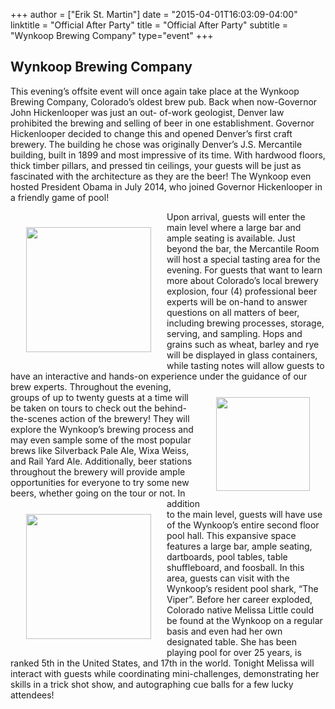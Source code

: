+++
author = ["Erik St. Martin"]
date = "2015-04-01T16:03:09-04:00"
linktitle = "Official After Party"
title = "Official After Party"
subtitle = "Wynkoop Brewing Company"
type="event"
+++

## Wynkoop Brewing Company

This evening’s offsite event will once again take place at the Wynkoop Brewing Company, Colorado’s oldest brew pub. Back when now-Governor John Hickenlooper was just an out- of-work geologist, Denver law
prohibited the brewing and selling of beer in one establishment. Governor Hickenlooper decided to change this and opened Denver’s first craft brewery. The building he chose was originally Denver’s J.S. Mercantile building, built in 1899 and most impressive of its time. With hardwood floors, thick
timber pillars, and pressed tin ceilings, your guests will be just as fascinated with the architecture as they are the beer! The Wynkoop even hosted President Obama in July 2014, who joined Governor Hickenlooper in a friendly game of pool!

<img src="/images/afterparty/wynkoop2.png" align="left" style="width: 200px; margin: 25px;" class="img-rounded">
Upon arrival, guests will enter the main level where a large bar and ample seating is available. Just beyond the bar, the Mercantile Room will host a special tasting area for the evening. For guests that want to learn more about Colorado’s local brewery explosion, four (4)
professional beer experts will be on-hand to answer questions on all
matters of beer, including brewing processes, storage, serving, and
sampling. Hops and grains such as wheat, barley and rye will be
displayed in glass containers, while tasting notes will allow guests to
have an interactive and hands-on experience under the guidance of our
brew experts.

<img src="/images/afterparty/wynkoop3.png" align="right" style="width: 150px; margin: 25px;" class="img-rounded">
Throughout the evening, groups of up to twenty guests at a time will be taken on tours to check out the behind-the-scenes action of the brewery! They will explore the Wynkoop’s brewing process and may even sample some of the most popular brews like Silverback Pale Ale, Wixa Weiss, and Rail Yard Ale. Additionally, beer stations throughout the brewery will provide ample opportunities for everyone to try some new beers, whether going on the tour or not.

<img src="/images/afterparty/wynkoop4.png" align="left" style="width: 200px; margin: 25px;" class="img-rounded">
In addition to the main level, guests will have use of the Wynkoop’s entire second floor pool hall. This expansive space features a large bar, ample seating, dartboards, pool tables, table shuffleboard, and foosball. In this area, guests can visit with the Wynkoop’s resident pool shark, “The Viper”. Before her career exploded, Colorado native Melissa Little could be found
at the Wynkoop on a regular basis and even had her own designated table. She has been playing pool for over 25 years, is ranked 5th in the United States, and 17th in the world. Tonight Melissa will interact with guests while coordinating mini-challenges, demonstrating her skills in a trick shot show, and autographing cue balls for a few lucky attendees!
